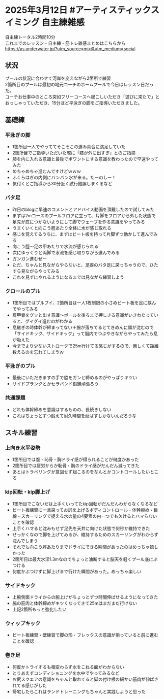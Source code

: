 # 2025年3月12日 #アーティスティックスイミング 自主練雑感
自主練トータル2時間10分  
これまでのレッスン・自主練・筋トレ雑感まとめはこちらから  
https://as.underwater.jp/?utm_source=mixi&utm_medium=social  
## 状況
プールの状況に合わせて河岸を変えながら2箇所で練習  
2箇所目のプールは最初の地元コーチのホームプールで今日はレッスン日だった。  
コーチお仕事中のところ突如フリーコースへ起こしいただき「遊びに来たで」とおっしゃっていただき、15分ほど平泳ぎの脚をご指導いただきました。  
## 基礎練
### 平泳ぎの脚
- 1箇所目一人でやっててそこそこの進み具合に満足していた
- 2箇所目でご指導いただいた際に「膝が外に出すぎ」とのご指摘
- 膝を内に入れる意識と最後でポワントにする意識を教わったので早速やってみた
- めちゃめちゃ進むんですけどｗｗｗ
- ふくらはぎの内側にバンバン水が来る。たーのしー！
- 気付くとご指導から30分近く試行錯誤しまくるなど
### バタ足
- 昨日のblogに早速のコメントとアドバイス動画を頂戴したので試してみた
- まずは2mコースのプールフロアに立って、片脚をフロアから外した状態で足先が底につかないようにして脚でウェーブを作る意識をやってみる
- うまくいくと向こう脛あたり全体に水が感じ取れる
- 感じを覚えてるうちに、まずはビート板を持って片脚ずつ動かして進んでみる
- 向こう脛～足の甲あたりで水流が感じられる
- 次にゆっくりと両脚で水流を感じ取りながら進んでみる
- ガンガン進むぜー
- ただ、ちゃんと見ながらやらないと、足癖のバタ足に戻っちゃうので、ひたすら見ながらやってみる
- これを見ずにやれるようになるまでは見ながら練習しよう
### クロールのプル
- 1箇所目ではプルブイ、2箇所目は一人1枚制限の小さめビート板を足に挟んでやってみる
- 肩甲骨をグッと出す意識～ボールを後ろまで押しきる意識がいきわたっていると、グイグイ進むのがわかる
- 息継ぎの時体幹が締まってない＋腕が落ちてるとてきめんに頭が沈むので「サイドキック、サイドキック」って脳内でつぶやきながらやってみたら息が吸えた
- 今までより少ないストロークで25m行けてる感じがするので、楽しくて距離数えるのを忘れてしまうｗ
### 平泳ぎのプル
- 最後にいただきますの手で脇をガンと締めるのがやっぱりキツい
- サイドプランクとかセラバンド鍛錬頑張ろう
### 共通課題
- どれも体幹締めを意識はするものの、長続きしない
- これはちょっとずつ鍛えて耐久時間を延ばすしかないんだろうな
## スキル練習
### 上向き水平姿勢
- 1箇所目では腹・恥骨・胸ドライ感が得られることが何度かあった
- 2箇所目では疲労からか恥骨・胸のドライ感がだんだん減ってきた
- あとはトラベリングが意図せず起こるのをなんとかコントロールしたいところ
### kip回転・kip脚上げ
- 1箇所目でこないだは上手くいってたkip回転がだんだんわからなくなるなど
- ビート板練習に一旦戻ってお尻を上げるボディコントロール・体幹締め・目線・スカーリングで捉える水の量の4要素の内一つでも欠けるとハマらないことを確認
- 上手くハマると沈みもせず足先を天井に向けた状態で何秒か維持できた
- せっかくなので脚を上げてみるが、維持するためのスカーリングがわからず沈んでしまう
- それでも向こう脛あたりまでドライにできる瞬間があったのはめっちゃ嬉しかった
- 2箇所目は最大水深1.3mなのでちょっと油断すると脳天を軽くプール底にぶつける
- 何度かぶつけずに脚上げまで行けた瞬間があった。めっちゃ楽しい
### サイドキック
- 上腕側面ドライからの腕上げがちょっとずつ時間伸ばせるようになってきた
- 脇の筋肉と体幹締めがキツくなってきて25mはまだまだ行けない
- 上記2箇所もっと強化したい
### ウィップキック
- ビート板練習・壁練習で脚の形・フレックスの意識が揃っていると前に進むことを確認
### 巻き足
- 何度かトライするも相変わらず水をこねる面がわからない
- とりあえずコンディショニングを水中でやってみるなど
- お尻スクエアの意識をちゃんと取れてると脚の付け根の細かい筋肉が伸ばされてる感じがした
- 帰宅したらこれはランドトレーニングもちゃんと実践しようと思った